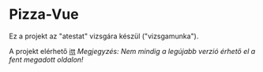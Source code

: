 # Pizza-Vue

Ez a projekt az "atestat" vizsgára készül ("vizsgamunka").

A projekt elérhető [itt](https://pizza.csalex.org)
*Megjegyzés: Nem mindig a legújabb verzió érhető el a fent megadott oldalon!*
